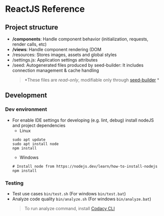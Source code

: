 # ReactJS Reference

## Project structure

-   **/components**: Handle component behavior (initialization, requests, render calls, etc)
-   **/views**: Handle component rendering (DOM
-   /resources: Stores images, assets and global styles
-   /settings.js: Application settings attributes
-   /seed: Autogenerated files produced by seed-builder: It includes connection management & cache handling
    >   *These files are *read-only*, modifiable only through [seed-builder](./040-seed-builder.md) *
    
## Development

### Dev environment

-   For enable IDE settings for developing (e.g. lint, debug) install nodeJS and project dependencies
    -   Linux
    ```shell
    sudo apt update
    sudo apt install node
    npm install
    ```
    -   Windows
    ```shell
    # Install node from https://nodejs.dev/learn/how-to-install-nodejs
    npm install
    ```
    
### Testing

-   Test use cases `bin/test.sh` (For windows `bin/test.bat`)
-   Analyze code quality `bin/analyze.sh` (For windows `bin/analyze.bat`)
    >   To run analyze command, install [Codacy CLI](https://github.com/codacy/codacy-analysis-cli)